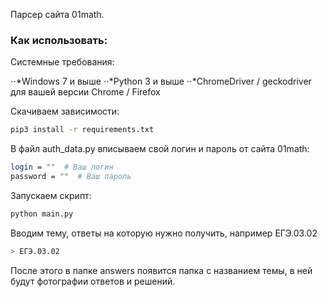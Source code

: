 Парсер сайта 01math.

### Как использовать:

Системные требования:

⋅⋅*Windows 7 и выше
⋅⋅*Python 3 и выше
⋅⋅*ChromeDriver / geckodriver для вашей версии Chrome / Firefox

Скачиваем зависимости:
```bash
pip3 install -r requirements.txt
```
В файл auth_data.py вписываем свой логин и пароль от сайта 01math:
```bash
login = ""  # Ваш логин
password = ""  # Ваш пароль
```
Запускаем скрипт:
```bash
python main.py
```
Вводим тему, ответы на которую нужно получить, например ЕГЭ.03.02
```bash
> ЕГЭ.03.02
```
После этого в папке answers появится папка с названием темы, в ней будут фотографии ответов и решений.
